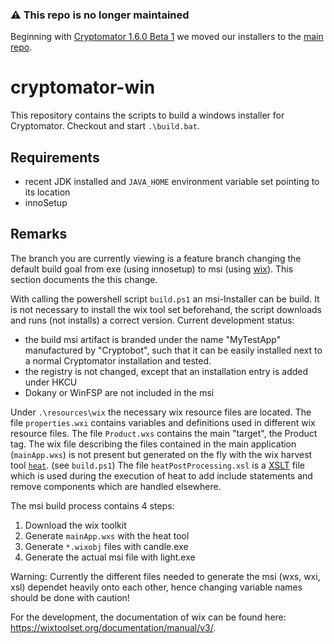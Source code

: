 ### :warning: This repo is no longer maintained
Beginning with [Cryptomator 1.6.0 Beta 1](https://github.com/cryptomator/cryptomator/releases/tag/1.6.0-beta1) we moved our installers to the [main repo](https://github.com/cryptomator/cryptomator/tree/develop/dist).

cryptomator-win
==================

This repository contains the scripts to build a windows installer for Cryptomator. Checkout and start `.\build.bat`.

## Requirements

* recent JDK installed and `JAVA_HOME` environment variable set pointing to its location
* innoSetup

## Remarks

The branch you are currently viewing is a feature branch changing the default build goal from exe (using innosetup) to msi (using [wix](https://wixtoolset.org/)). This section documents the this change.

With calling the powershell script `build.ps1` an msi-Installer can be build.
 It is not necessary to install the wix tool set beforehand, the script downloads and runs (not installs) a correct version.
 Current development status:
* the build msi artifact is branded under the name "MyTestApp" manufactured by "Cryptobot", such that it can be easily installed next to a normal Cryptomator installation and tested.
* the registry is not changed, except that an installation entry is added under HKCU
* Dokany or WinFSP are not included in the msi

Under `.\resources\wix` the necessary wix resource files are located.
 The file `properties.wxi` contains variables and definitions used in different wix resource files.
 The file `Product.wxs` contains the main "target", the Product tag.
 The wix file describing the files contained in the main application (`mainApp.wxs`) is not present but generated on the fly with the wix harvest tool [`heat`](https://wixtoolset.org/documentation/manual/v3/overview/heat.html). (see `build.ps1`)
 The file `heatPostProcessing.xsl` is a [XSLT](https://en.wikipedia.org/wiki/XSLT) file which is used during the execution of heat to add include statements and remove components which are handled elsewhere. 

The msi build process contains 4 steps:
1. Download the wix toolkit
2. Generate `mainApp.wxs` with the heat tool
3. Generate `*.wixobj` files with candle.exe
4. Generate the actual msi file with light.exe 

Warning: Currently the different files needed to generate the msi (wxs, wxi, xsl) dependet heavily onto each other, hence changing variable names should be done with caution!

For the development, the documentation of wix can be found here: https://wixtoolset.org/documentation/manual/v3/.